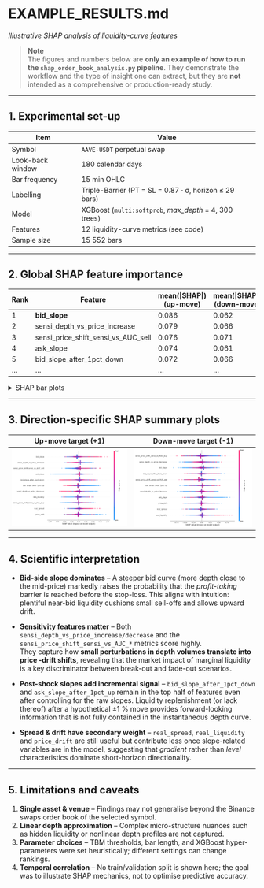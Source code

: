 # EXAMPLE_RESULTS.md  
_Illustrative SHAP analysis of liquidity-curve features_

> **Note**  
> The figures and numbers below are **only an example of how to run the
> `shap_order_book_analysis.py` pipeline**.  They demonstrate the workflow and
> the type of insight one can extract, but they are **not** intended as a
> comprehensive or production-ready study.

---

## 1. Experimental set-up  

| Item | Value |
|------|-------|
| Symbol | `AAVE-USDT` perpetual swap |
| Look-back window | 180 calendar days |
| Bar frequency | 15 min OHLC |
| Labelling | Triple-Barrier (PT = SL = 0.87 · σ, horizon ≤ 29 bars) |
| Model | XGBoost (`multi:softprob`, *max_depth* = 4, 300 trees) |
| Features | 12 liquidity-curve metrics (see code) |
| Sample size | 15 552 bars |

---

## 2. Global SHAP feature importance  

| Rank | Feature | mean(\|SHAP\|) (up-move) | mean(\|SHAP\|) (down-move) |
|------|---------|-----------------------|-------------------------|
| 1 | **bid_slope** | 0.086 | 0.062 |
| 2 | sensi_depth_vs_price_increase | 0.079 | 0.066 |
| 3 | sensi_price_shift_sensi_vs_AUC_sell | 0.076 | 0.071 |
| 4 | ask_slope | 0.074 | 0.061 |
| 5 | bid_slope_after_1pct_down | 0.072 | 0.066 |
| … | … | … | … |

<details>
<summary>SHAP bar plots</summary>

| Up-move target (+1) | Down-move target (-1) |
|---------------------|-----------------------|
| ![SHAP importance +1](images/shap_importance_1.0.png) | ![SHAP importance -1](images/shap_importance_-1.0.png) |

</details>

---

## 3. Direction-specific SHAP summary plots  

| Up-move target (+1) | Down-move target (-1) |
|---------------------|-----------------------|
| ![SHAP summary +1](images/shap_summary_1.0.png) | ![SHAP summary -1](images/shap_summary_-1.0.png) |

---

## 4. Scientific interpretation  

* **Bid-side slope dominates** – A steeper bid curve (more depth close to the
  mid-price) markedly raises the probability that the _profit-taking_ barrier
  is reached before the stop-loss.  This aligns with intuition: plentiful
  near-bid liquidity cushions small sell-offs and allows upward drift.

* **Sensitivity features matter** – Both
  `sensi_depth_vs_price_increase/decrease` and the
  `sensi_price_shift_sensi_vs_AUC_*` metrics score highly.  
  They capture how **small perturbations in depth volumes translate into price
 -drift shifts**, revealing that the market impact of marginal liquidity is a
  key discriminator between break-out and fade-out scenarios.

* **Post-shock slopes add incremental signal** – `bid_slope_after_1pct_down`
  and `ask_slope_after_1pct_up` remain in the top half of features even after
  controlling for the raw slopes.  Liquidity replenishment (or lack thereof)
  after a hypothetical ±1 % move provides forward-looking information that is
  not fully contained in the instantaneous depth curve.

* **Spread & drift have secondary weight** – `real_spread`, `real_liquidity`
  and `price_drift` are still useful but contribute less once slope-related
  variables are in the model, suggesting that _gradient_ rather than _level_
  characteristics dominate short-horizon directionality.

---

## 5. Limitations and caveats  

1. **Single asset & venue** – Findings may not generalise beyond the Binance
   swaps order book of the selected symbol.  
2. **Linear depth approximation** – Complex micro-structure nuances such as
   hidden liquidity or nonlinear depth profiles are not captured.  
3. **Parameter choices** – TBM thresholds, bar length, and XGBoost hyper-
   parameters were set heuristically; different settings can change rankings.  
4. **Temporal correlation** – No train/validation split is shown here; the
   goal was to illustrate SHAP mechanics, not to optimise predictive accuracy.  
